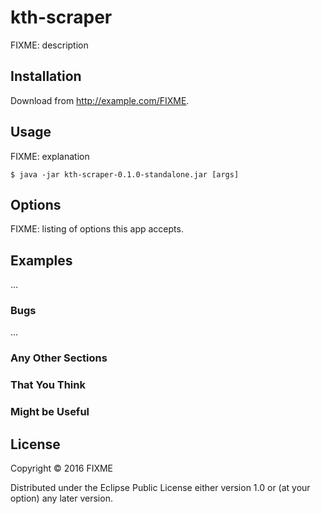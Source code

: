 # kth-scraper

FIXME: description

## Installation

Download from http://example.com/FIXME.

## Usage

FIXME: explanation

    $ java -jar kth-scraper-0.1.0-standalone.jar [args]

## Options

FIXME: listing of options this app accepts.

## Examples

...

### Bugs

...

### Any Other Sections
### That You Think
### Might be Useful

## License

Copyright © 2016 FIXME

Distributed under the Eclipse Public License either version 1.0 or (at
your option) any later version.
